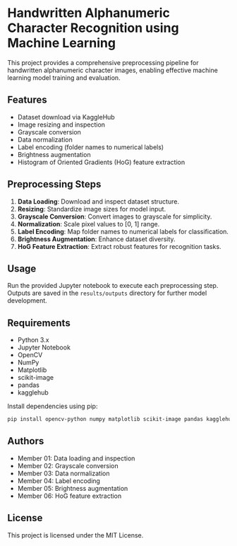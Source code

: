 # Handwritten Alphanumeric Character Recognition using Machine Learning

This project provides a comprehensive preprocessing pipeline for handwritten alphanumeric character images, enabling effective machine learning model training and evaluation.

## Features
- Dataset download via KaggleHub
- Image resizing and inspection
- Grayscale conversion
- Data normalization
- Label encoding (folder names to numerical labels)
- Brightness augmentation
- Histogram of Oriented Gradients (HoG) feature extraction

## Preprocessing Steps
1. **Data Loading**: Download and inspect dataset structure.
2. **Resizing**: Standardize image sizes for model input.
3. **Grayscale Conversion**: Convert images to grayscale for simplicity.
4. **Normalization**: Scale pixel values to [0, 1] range.
5. **Label Encoding**: Map folder names to numerical labels for classification.
6. **Brightness Augmentation**: Enhance dataset diversity.
7. **HoG Feature Extraction**: Extract robust features for recognition tasks.

## Usage
Run the provided Jupyter notebook to execute each preprocessing step. Outputs are saved in the `results/outputs` directory for further model development.

## Requirements
- Python 3.x
- Jupyter Notebook
- OpenCV
- NumPy
- Matplotlib
- scikit-image
- pandas
- kagglehub

Install dependencies using pip:
```bash
pip install opencv-python numpy matplotlib scikit-image pandas kagglehub
```

## Authors
- Member 01: Data loading and inspection
- Member 02: Grayscale conversion
- Member 03: Data normalization
- Member 04: Label encoding
- Member 05: Brightness augmentation
- Member 06: HoG feature extraction

## License
This project is licensed under the MIT License.
